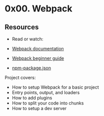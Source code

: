 # 0x00. Webpack

## Resources
- Read or watch:

- [Webpack documentation](https://webpack.js.org/concepts/)
- [Webpack beginner guide](https://www.sitepoint.com/webpack-beginner-guide/)
- [npm-package.json](https://docs.npmjs.com/cli/v10/configuring-npm/package-json)

Project covers:

- How to setup Webpack for a basic project
- Entry points, output, and loaders
- How to add plugins
- How to split your code into chunks
- How to setup a dev server
